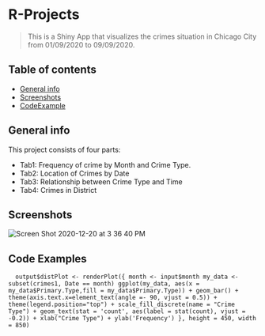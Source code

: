 # R-Projects
> This is a Shiny App that visualizes the crimes situation in Chicago City from 01/09/2020 to 09/09/2020.

## Table of contents
* [General info](#general-info)
* [Screenshots](#screenshots)
* [CodeExample](#CodeExample)

## General info
This project consists of four parts:
* Tab1: Frequency of crime by Month and Crime Type. 
* Tab2: Location of Crimes by Date
* Tab3: Relationship between Crime Type and Time
* Tab4: Crimes in District

## Screenshots
![Screen Shot 2020-12-20 at 3 36 40 PM](https://user-images.githubusercontent.com/63559049/102727232-5c5f0680-42d9-11eb-9ff5-1bd625029591.png)

## Code Examples
`  output$distPlot <- renderPlot({
    month <- input$month
    my_data <- subset(crimes1, Date == month)
    ggplot(my_data, aes(x = my_data$Primary.Type,fill = my_data$Primary.Type)) + geom_bar() +
      theme(axis.text.x=element_text(angle =- 90, vjust = 0.5)) +
      theme(legend.position="top") +
      scale_fill_discrete(name = "Crime Type") +
      geom_text(stat = 'count', aes(label = stat(count), vjust = -0.2)) +
      xlab("Crime Type") +
      ylab('Frequency')
  }, height = 450, width = 850)`
